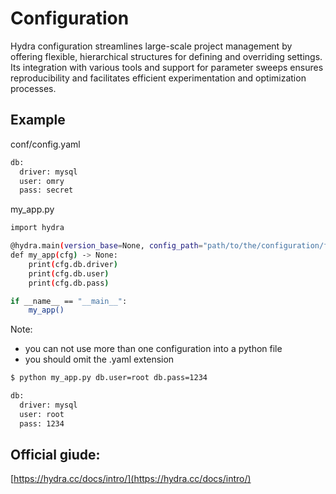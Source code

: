 # Configuration
Hydra configuration streamlines large-scale project management by offering flexible, hierarchical structures for defining and overriding settings. Its integration with various tools and support for parameter sweeps ensures reproducibility and facilitates efficient experimentation and optimization processes.

## Example
conf/config.yaml
```sh
db:
  driver: mysql
  user: omry
  pass: secret
```

my_app.py
```sh
import hydra

@hydra.main(version_base=None, config_path="path/to/the/configuration/folder", config_name="configuration_file")
def my_app(cfg) -> None:
    print(cfg.db.driver)
    print(cfg.db.user)
    print(cfg.db.pass)

if __name__ == "__main__":
    my_app()
```
Note:
- you can not use more than one configuration into a python file
- you should omit the .yaml extension
 
```sh
$ python my_app.py db.user=root db.pass=1234
```
```sh
db:
  driver: mysql
  user: root
  pass: 1234
```

## Official giude:
[https://hydra.cc/docs/intro/](https://hydra.cc/docs/intro/)

